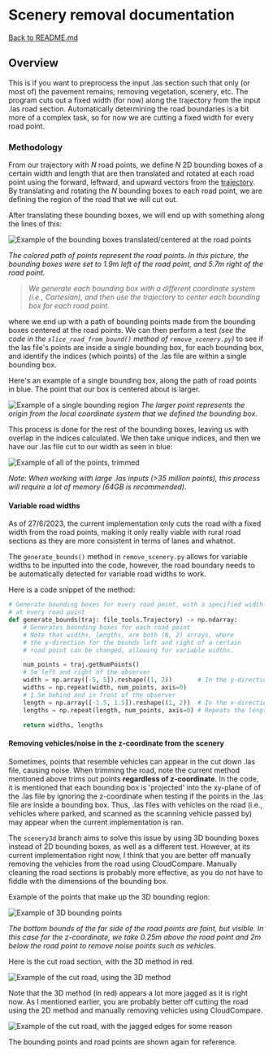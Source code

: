 # Scenery removal documentation

[Back to README.md](../README.md)

## Overview

This is if you want to preprocess the input .las section such that only (or most of) the pavement remains; removing vegetation, scenery, etc. The program cuts out a fixed width (for now) along the trajectory from the input .las road section. Automatically determining the road boundaries is a bit more of a complex task, so for now we are cutting a fixed width for every road point.

### Methodology

From our trajectory with $N$ road points, we define $N$ 2D bounding boxes of a certain width and length that are then translated and rotated at each road point using the forward, leftward, and upward vectors from the [trajectory](Trajectory.md). By translating and rotating the $N$ bounding boxes to each road point, we are defining the region of the road that we will cut out.

After translating these bounding boxes, we will end up with something along the lines of this:

![Example of the bounding boxes translated/centered at the road points](./../images/example_bounding_region.png)

*The colored path of points represent the road points. In this picture, the bounding boxes were set to 1.9m left of the road point, and 5.7m right of the road point.*

> *We generate each bounding box with a different coordinate system (i.e., Cartesian), and then use the trajectory to center each bounding box for each road point.*

where we end up with a path of bounding points made from the bounding boxes centered at the road points. We can then perform a test *(see the code in the ``slice_road_from_bound()`` method of ``remove_scenery.py``)* to see if the las file's points are inside a single bounding box, for each bounding box, and identify the indices (which points) of the .las file are within a single bounding box.

Here's an example of a single bounding box, along the path of road points in blue. The point that our box is centered about is larger.

![Example of a single bounding region](./../images/example_single_bounding_region.png)
*The larger point represents the origin from the local coordinate system that we defined the bounding box.*

This process is done for the rest of the bounding boxes, leaving us with overlap in the indices calculated. We then take unique indices, and then we have our .las file cut to our width as seen in blue:

![Example of all of the points, trimmed](./../images/example_bounding_region_with_trimmed.png)

*Note: When working with large .las inputs (>35 million points), this process will require a lot of memory (64GB is recommended).*

#### Variable road widths

As of 27/6/2023, the current implementation only cuts the road with a fixed width from the road points, making it only really viable with rural road sections as they are more consistent in terms of lanes and whatnot.

The ``generate_bounds()`` method in ``remove_scenery.py`` allows for variable widths to be inputted into the code, however, the road boundary needs to be automatically detected for variable road widths to work.

Here is a code snippet of the method:

```python
# Generate bounding boxes for every road point, with a specified width and length
# at every road point
def generate_bounds(traj: file_tools.Trajectory) -> np.ndarray:
    # Generates bounding boxes for each road point
    # Note that widths, lengths, are both (N, 2) arrays, where 
    # the y-direction for the bounds left and right of a certain
    # road point can be changed, allowing for variable widths.

    num_points = traj.getNumPoints()
    # 5m left and right of the observer
    width = np.array([-5, 5]).reshape((1, 2))       # In the y-direction 
    widths = np.repeat(width, num_points, axis=0)
    # 1.5m behind and in front of the observer
    length = np.array([-1.5, 1.5]).reshape((1, 2))  # In the x-direction
    lengths = np.repeat(length, num_points, axis=0) # Repeats the lengths

    return widths, lengths
```

#### Removing vehicles/noise in the z-coordinate from the scenery

Sometimes, points that resemble vehicles can appear in the cut down .las file, causing noise. When trimming the road, note the current method mentioned above trims out points **regardless of z-coordinate**. In the code, it is mentioned that each bounding box is 'projected' into the xy-plane of of the .las file by ignoring the z-coordinate when testing if the points in the .las file are inside a bounding box. Thus, .las files with vehicles on the road (i.e., vehicles where parked, and scanned as the scanning vehicle passed by) may appear when the current implementation is ran.

The ``scenery3d`` branch aims to solve this issue by using 3D bounding boxes instead of 2D bounding boxes, as well as a different test. However, at its current implementation right now, I think that you are better off manually removing the vehicles from the road using CloudCompare. Manually cleaning the road sections is probably more effective, as you do not have to fiddle with the dimensions of the bounding box.

Example of the points that make up the 3D bounding region:

![Example of 3D bounding points](./../images/example_3d_bounding_region.png)

*The bottom bounds of the far side of the road points are faint, but visible. In this case for the z-coordinate, we take 0.25m above the road point and 2m below the road point to remove noise points such as vehicles.*

Here is the cut road section, with the 3D method in red.

![Example of the cut road, using the 3D method](./../images/example_3d_bounding_region_with_trimmed.png)

Note that the 3D method (in red) appears a lot more jagged as it is right now. As I mentioned earlier, you are probably better off cutting the road using the 2D method and manually removing vehicles using CloudCompare.

![Example of the cut road, with the jagged edges for some reason](./../images/example_3d_trimmed_jagged.png)

The bounding points and road points are shown again for reference.
